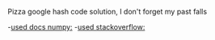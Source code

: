 Pizza google hash code solution, I don't forget my past falls


-[used docs numpy:](https://docs.scipy.org/doc/numpy/reference/generated/numpy.zeros.html)
-[used stackoverflow:](stackoverflow.com)
